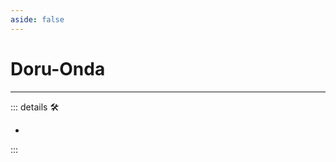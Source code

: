 ```yaml
---
aside: false
---
```

# Doru-Onda

---

<!-- =================================================== -->
<!-- =================================================== -->
<!-- =================================================== -->
<!-- =================================================== -->
<!-- =================================================== -->
::: details 🛠

-

:::

